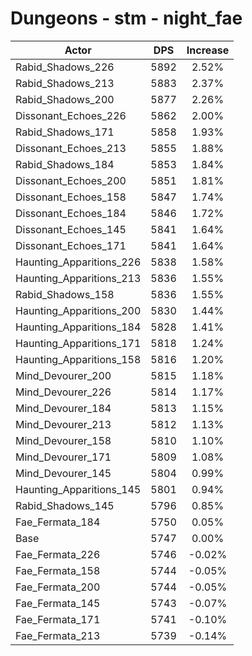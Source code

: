 # Dungeons - stm - night_fae
| Actor | DPS | Increase |
|---|:---:|:---:|
|Rabid_Shadows_226|5892|2.52%|
|Rabid_Shadows_213|5883|2.37%|
|Rabid_Shadows_200|5877|2.26%|
|Dissonant_Echoes_226|5862|2.00%|
|Rabid_Shadows_171|5858|1.93%|
|Dissonant_Echoes_213|5855|1.88%|
|Rabid_Shadows_184|5853|1.84%|
|Dissonant_Echoes_200|5851|1.81%|
|Dissonant_Echoes_158|5847|1.74%|
|Dissonant_Echoes_184|5846|1.72%|
|Dissonant_Echoes_145|5841|1.64%|
|Dissonant_Echoes_171|5841|1.64%|
|Haunting_Apparitions_226|5838|1.58%|
|Haunting_Apparitions_213|5836|1.55%|
|Rabid_Shadows_158|5836|1.55%|
|Haunting_Apparitions_200|5830|1.44%|
|Haunting_Apparitions_184|5828|1.41%|
|Haunting_Apparitions_171|5818|1.24%|
|Haunting_Apparitions_158|5816|1.20%|
|Mind_Devourer_200|5815|1.18%|
|Mind_Devourer_226|5814|1.17%|
|Mind_Devourer_184|5813|1.15%|
|Mind_Devourer_213|5812|1.13%|
|Mind_Devourer_158|5810|1.10%|
|Mind_Devourer_171|5809|1.08%|
|Mind_Devourer_145|5804|0.99%|
|Haunting_Apparitions_145|5801|0.94%|
|Rabid_Shadows_145|5796|0.85%|
|Fae_Fermata_184|5750|0.05%|
|Base|5747|0.00%|
|Fae_Fermata_226|5746|-0.02%|
|Fae_Fermata_158|5744|-0.05%|
|Fae_Fermata_200|5744|-0.05%|
|Fae_Fermata_145|5743|-0.07%|
|Fae_Fermata_171|5741|-0.10%|
|Fae_Fermata_213|5739|-0.14%|

